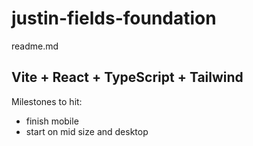# justin-fields-foundation
readme.md
## Vite + React + TypeScript + Tailwind

Milestones to hit:
- finish mobile
- start on mid size and desktop
